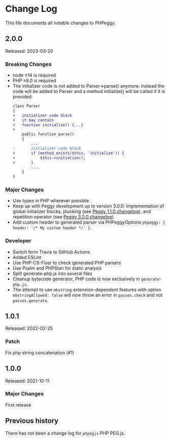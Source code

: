Change Log
==========

This file documents all notable changes to PHPeggy.

2.0.0
-----

Released: 2023-03-20

### Breaking Changes

- node ≥14 is required
- PHP ≥8.0 is required
- The initializer code is not added to Parser->parse() anymore. Instead the code will be added to Parser and a method initialize() will be called if it is provided:
  ~~~diff
  class Parser
  {
  +   initializer code block
  +   it may contain
  +   function initialize() {...}
  +
      public function parse()
      {
          ...
  -       initializer code block
  +       if (method_exists($this, 'initialize')) {
  +           $this->initialize();
  +       }
          ...
      }
  }
  ~~~

### Major Changes

- Use types in PHP wherever possible.
- Keep up with Peggy development up to version 3.0.0:
  Implementation of global initializer blocks, plucking (see [Peggy 1.1.0 changelog](https://github.com/peggyjs/peggy/blob/main/CHANGELOG.md#110)), and repetition operator (see [Peggy 3.0.0 changelog](https://github.com/peggyjs/peggy/blob/main/CHANGELOG.md#300)).
- Add custom header to generated parser via PHPeggyOptions `phpeggy: { header: '/* My custom header */' }`.

### Developer

- Switch form Travis to GitHub Actions
- Added ESLint
- Use PHP-CS-Fixer to check generated PHP parsers
- Use Psalm and PHPStan for static analysis
- Split generate-php.js into several files
- Cleanup bytecode generator, PHP code is now exclusively in `generate-php.js`.
- The attempt to use `mbstring` extension-dependent features with option `mbstringAllowed: false`
  will now throw an error in `passes.check` and not `passes.generate`.

1.0.1
-----

Released: 2022-02-25

### Patch

Fix php string concatenation (#1)

1.0.0
-----

Released: 2021-10-11

### Major Changes

First release

## Previous history

There has not been a change log for `phpegjs` PHP PEG.js.
